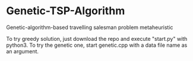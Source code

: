 # Genetic-TSP-Algorithm
Genetic-algorithm-based travelling salesman problem metaheuristic

To try greedy solution, just download the repo and execute "start.py" with python3.
To try the genetic one, start genetic.cpp with a data file name as an argument.
